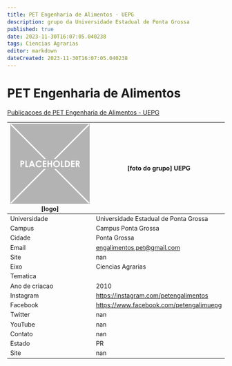 ```yaml
---
title: PET Engenharia de Alimentos - UEPG
description: grupo da Universidade Estadual de Ponta Grossa
published: true
date: 2023-11-30T16:07:05.040238
tags: Ciencias Agrarias
editor: markdown
dateCreated: 2023-11-30T16:07:05.040238
---
```


# PET Engenharia de Alimentos

[Publicacoes de PET Engenharia de Alimentos - UEPG](/atividade/20PETEngenhariadeAlimentosUEPG/feed.md)

| ![placeholder.png](/placeholder.png) [logo] | [foto do grupo] UEPG         |
| ------------------------------------------- | ------------------------------------------------- |
| Universidade                                | Universidade Estadual de Ponta Grossa      |
| Campus                                      | Campus Ponta Grossa            |
| Cidade                                      | Ponta Grossa             |
| Email                                       | engalimentos.pet@gmail.com             |
| Site                                        | nan              |
| Eixo                                        | Ciencias Agrarias              |
| Tematica                                    |           |
| Ano de criacao                              | 2010        |
| Instagram                                   | https://instagram.com/petengalimentos         |
| Facebook                                    | https://www.facebook.com/petengalimuepg          |
| Twitter                                     | nan           |
| YouTube                                     | nan           |
| Contato                                     | nan         |
| Estado                                      |  PR            |
| Site                                        | nan |
